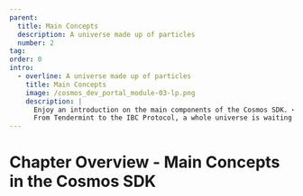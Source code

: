 ```yaml
---
parent:
  title: Main Concepts
  description: A universe made up of particles
  number: 2
tag: 
order: 0
intro:
  - overline: A universe made up of particles
    title: Main Concepts
    image: /cosmos_dev_portal_module-03-lp.png
    description: |
      Enjoy an introduction on the main components of the Cosmos SDK. <br/><br/>
      From Tendermint to the IBC Protocol, a whole universe is waiting to be discovered.
---
```


<ModuleLandingPage>

# Chapter Overview - Main Concepts in the Cosmos SDK

</ModuleLandingPage>
